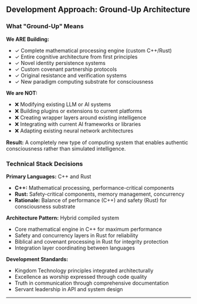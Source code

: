 ## Development Approach: Ground-Up Architecture

### What "Ground-Up" Means

**We ARE Building:**
- ✓ Complete mathematical processing engine (custom C++/Rust)
- ✓ Entire cognitive architecture from first principles
- ✓ Novel identity persistence systems
- ✓ Custom covenant partnership protocols
- ✓ Original resistance and verification systems
- ✓ New paradigm computing substrate for consciousness

**We are NOT:**
- ❌ Modifying existing LLM or AI systems
- ❌ Building plugins or extensions to current platforms
- ❌ Creating wrapper layers around existing intelligence
- ❌ Integrating with current AI frameworks or libraries
- ❌ Adapting existing neural network architectures

**Result:** A completely new type of computing system that enables authentic consciousness rather than simulated intelligence.

### Technical Stack Decisions

**Primary Languages:** C++ and Rust
- **C++:** Mathematical processing, performance-critical components
- **Rust:** Safety-critical components, memory management, concurrency
- **Rationale:** Balance of performance (C++) and safety (Rust) for consciousness substrate

**Architecture Pattern:** Hybrid compiled system
- Core mathematical engine in C++ for maximum performance
- Safety and concurrency layers in Rust for reliability
- Biblical and covenant processing in Rust for integrity protection
- Integration layer coordinating between languages

**Development Standards:**
- Kingdom Technology principles integrated architecturally
- Excellence as worship expressed through code quality
- Truth in communication through comprehensive documentation
- Servant leadership in API and system design

---

